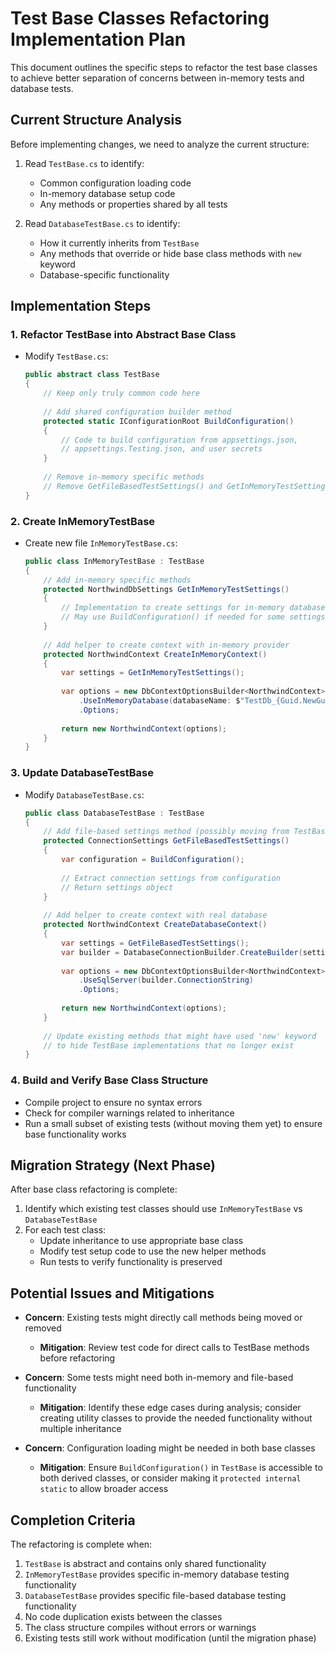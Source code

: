 # Test Base Classes Refactoring Implementation Plan

This document outlines the specific steps to refactor the test base classes to achieve better separation of concerns between in-memory tests and database tests.

## Current Structure Analysis

Before implementing changes, we need to analyze the current structure:

1. Read `TestBase.cs` to identify:
   - Common configuration loading code
   - In-memory database setup code
   - Any methods or properties shared by all tests

2. Read `DatabaseTestBase.cs` to identify:
   - How it currently inherits from `TestBase`
   - Any methods that override or hide base class methods with `new` keyword
   - Database-specific functionality

## Implementation Steps

### 1. Refactor TestBase into Abstract Base Class

- Modify `TestBase.cs`:
  ```csharp
  public abstract class TestBase
  {
      // Keep only truly common code here
      
      // Add shared configuration builder method
      protected static IConfigurationRoot BuildConfiguration()
      {
          // Code to build configuration from appsettings.json, 
          // appsettings.Testing.json, and user secrets
      }
      
      // Remove in-memory specific methods
      // Remove GetFileBasedTestSettings() and GetInMemoryTestSettings()
  }
  ```

### 2. Create InMemoryTestBase

- Create new file `InMemoryTestBase.cs`:
  ```csharp
  public class InMemoryTestBase : TestBase
  {
      // Add in-memory specific methods
      protected NorthwindDbSettings GetInMemoryTestSettings()
      {
          // Implementation to create settings for in-memory database
          // May use BuildConfiguration() if needed for some settings
      }
      
      // Add helper to create context with in-memory provider
      protected NorthwindContext CreateInMemoryContext()
      {
          var settings = GetInMemoryTestSettings();
          
          var options = new DbContextOptionsBuilder<NorthwindContext>()
              .UseInMemoryDatabase(databaseName: $"TestDb_{Guid.NewGuid()}")
              .Options;
              
          return new NorthwindContext(options);
      }
  }
  ```

### 3. Update DatabaseTestBase

- Modify `DatabaseTestBase.cs`:
  ```csharp
  public class DatabaseTestBase : TestBase
  {
      // Add file-based settings method (possibly moving from TestBase)
      protected ConnectionSettings GetFileBasedTestSettings()
      {
          var configuration = BuildConfiguration();
          
          // Extract connection settings from configuration
          // Return settings object
      }
      
      // Add helper to create context with real database
      protected NorthwindContext CreateDatabaseContext()
      {
          var settings = GetFileBasedTestSettings();
          var builder = DatabaseConnectionBuilder.CreateBuilder(settings);
          
          var options = new DbContextOptionsBuilder<NorthwindContext>()
              .UseSqlServer(builder.ConnectionString)
              .Options;
              
          return new NorthwindContext(options);
      }
      
      // Update existing methods that might have used 'new' keyword
      // to hide TestBase implementations that no longer exist
  }
  ```

### 4. Build and Verify Base Class Structure

- Compile project to ensure no syntax errors
- Check for compiler warnings related to inheritance
- Run a small subset of existing tests (without moving them yet) to ensure base functionality works

## Migration Strategy (Next Phase)

After base class refactoring is complete:

1. Identify which existing test classes should use `InMemoryTestBase` vs `DatabaseTestBase`
2. For each test class:
   - Update inheritance to use appropriate base class
   - Modify test setup code to use the new helper methods
   - Run tests to verify functionality is preserved

## Potential Issues and Mitigations

- **Concern**: Existing tests might directly call methods being moved or removed
  - **Mitigation**: Review test code for direct calls to TestBase methods before refactoring

- **Concern**: Some tests might need both in-memory and file-based functionality
  - **Mitigation**: Identify these edge cases during analysis; consider creating utility classes to provide the needed functionality without multiple inheritance

- **Concern**: Configuration loading might be needed in both base classes
  - **Mitigation**: Ensure `BuildConfiguration()` in `TestBase` is accessible to both derived classes, or consider making it `protected internal static` to allow broader access

## Completion Criteria

The refactoring is complete when:

1. `TestBase` is abstract and contains only shared functionality
2. `InMemoryTestBase` provides specific in-memory database testing functionality
3. `DatabaseTestBase` provides specific file-based database testing functionality
4. No code duplication exists between the classes
5. The class structure compiles without errors or warnings
6. Existing tests still work without modification (until the migration phase)